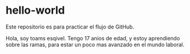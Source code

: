 # hello-world
Este repositorio es para practicar el flujo de GitHub.

Hola, soy toams esqivel. Tengo 17 anios de edad, y estoy aprendiendo sobre las ramas, para estar un poco mas avanzado en el mundo laboral.
